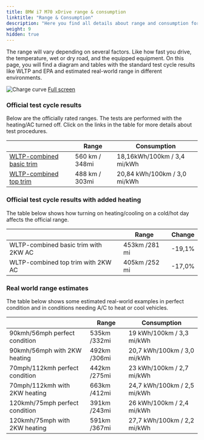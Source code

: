 ```yaml
---
title: BMW i7 M70 xDrive range & consumption
linktitle: "Range & Consumption"
description: "Here you find all details about range and consumption for BMW i7 M70 xDrive."
weight: 9
hidden: true
---
```

<!-- markdownlint-disable MD033 -->
<object type="image/svg+xml" data="../modelnavigation.svg"></object>

The range will vary depending on several factors. Like how fast you drive, the temperature, wet or dry road, and the equipped equipment. On this page, you will find a diagram and tables with the standard test cycle results like WLTP and EPA and estimated real-world range in different environments. 

![Charge curve](../range.svg  "Range information")
[Full screen](../range.svg)

### Official test cycle results

Below are the officially rated ranges. The tests are performed with the heating/AC turned off. Click on the links in the table for more details about test procedures. 

| | Range  | Consumption  |
|----|-----|------|
| [WLTP-combined basic trim](../../../../../guides/understandingrange/wltp/) | 560 km / 348mi |18,16kWh/100km / 3,4 mi/kWh | 
| [WLTP-combined top trim](../../../../../guides/understandingrange/wltp/) | 488 km / 303mi | 20,84 kWh/100km / 3,0 mi/kWh | 

### Official test cycle results with added heating

The table below shows how turning on heating/cooling on a cold/hot day affects the official range. 

| | Range  | Change  |
|----|-----|------|
| WLTP-combined basic trim with 2KW AC | 453km /281 mi | -19,1%|
| WLTP-combined top trim with 2KW AC | 405km /252 mi | -17,0%|

### Real world range estimates

The table below shows some estimated real-world examples in perfect condition and in conditions needing A/C to heat or cool vehicles. 

| | Range  | Consumption  |
|----|-----|------|
| 90kmh/56mph perfect condition | 535km /332mi| 19 kWh/100km / 3,3 mi/kWh |
| 90kmh/56mph with 2KW heating | 492km /306mi| 20,7 kWh/100km / 3,0 mi/kWh |
| 70mph/112kmh perfect condition | 442km /275mi| 23 kWh/100km / 2,7 mi/kWh|
| 70mph/112kmh with 2KW heating | 663km /412mi| 24,7 kWh/100km / 2,5 mi/kWh  |
| 120kmh/75mph perfect condition | 391km /243mi| 26 kWh/100km / 2,4 mi/kWh |
| 120kmh/75mph with 2KW heating | 591km /367mi| 27,7 kWh/100km / 2,2 mi/kWh |
